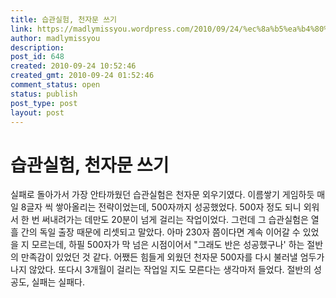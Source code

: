 ```yaml
---
title: 습관실험, 천자문 쓰기
link: https://madlymissyou.wordpress.com/2010/09/24/%ec%8a%b5%ea%b4%80%ec%8b%a4%ed%97%98-%ec%b2%9c%ec%9e%90%eb%ac%b8-%ec%93%b0%ea%b8%b0/
author: madlymissyou
description: 
post_id: 648
created: 2010-09-24 10:52:46
created_gmt: 2010-09-24 01:52:46
comment_status: open
status: publish
post_type: post
layout: post
---
```


# 습관실험, 천자문 쓰기

실패로 돌아가서 가장 안타까웠던 습관실험은 천자문 외우기였다. 이름쌓기 게임하듯 매일 8글자 씩 쌓아올리는 전략이었는데, 500자까지 성공했었다. 500자 정도 되니 외워서 한 번 써내려가는 데만도 20분이 넘게 걸리는 작업이었다. 그런데 그 습관실험은 열흘 간의 독일 출장 때문에 리셋되고 말았다. 아마 230자 쯤이다면 계속 이어갈 수 있었을 지 모르는데, 하필 500자가 막 넘은 시점이어서 "그래도 반은 성공했구나' 하는 절반의 만족감이 있었던 것 같다. 어쨌든 힘들게 외웠던 천자문 500자를 다시 불러낼 엄두가 나지 않았다. 또다시 3개월이 걸리는 작업일 지도 모른다는 생각마저 들었다. 절반의 성공도, 실패는 실패다.